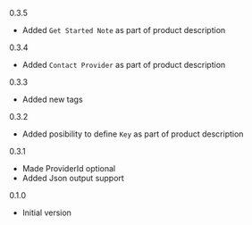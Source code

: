 0.3.5
* Added `Get Started Note` as part of product description

0.3.4
* Added `Contact Provider` as part of product description

0.3.3
* Added new tags

0.3.2
* Added posibility to define `Key` as part of product description

0.3.1
* Made ProviderId optional
* Added Json output support

0.1.0
* Initial version